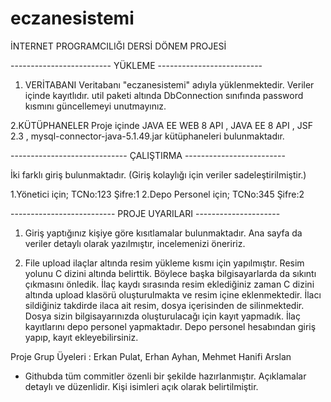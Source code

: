 # eczanesistemi

İNTERNET PROGRAMCILIĞI DERSİ DÖNEM PROJESİ

------------------------- YÜKLEME --------------------------

1. VERİTABANI
Veritabanı "eczanesistemi" adıyla yüklenmektedir. Veriler içinde kayıtlıdır. util paketi altında DbConnection sınıfında password kısmını güncellemeyi unutmayınız. 

2.KÜTÜPHANELER
Proje içinde JAVA EE WEB 8 API , JAVA EE 8 API , JSF 2.3 , mysql-connector-java-5.1.49.jar kütüphaneleri bulunmaktadır.

----------------------------- ÇALIŞTIRMA -------------------------

İki farklı giriş bulunmaktadır.
(Giriş kolaylığı için veriler sadeleştirilmiştir.)

1.Yönetici için; 
	TCNo:123 
	Şifre:1
2.Depo Personel için;
	TCNo:345
	Şifre:2

-------------------------- PROJE UYARILARI ---------------------

1. Giriş yaptığınız kişiye göre kısıtlamalar bulunmaktadır. Ana sayfa da  veriler detaylı olarak yazılmıştır, incelemenizi öneririz.

2. File upload ilaçlar altında resim yükleme kısmı için yapılmıştır. Resim yolunu C dizini altında belirttik. 
Böylece başka bilgisayarlarda da sıkıntı çıkmasını önledik. 
İlaç kaydı sırasında resim eklediğiniz zaman C dizini altında upload klasörü oluşturulmakta ve resim içine eklenmektedir.
İlacı sildiğiniz takdirde ilaca ait resim, dosya içerisinden de silinmektedir. Dosya sizin bilgisayarınızda oluşturulacağı için kayıt yapmadık. 
İlaç kayıtlarını depo personel yapmaktadır. Depo personel hesabından giriş yapıp, kayıt ekleyebilirsiniz. 

Proje Grup Üyeleri : Erkan Pulat, Erhan Ayhan, Mehmet Hanifi Arslan

* Githubda tüm commitler özenli bir şekilde hazırlanmıştır. Açıklamalar detaylı ve düzenlidir. Kişi isimleri açık olarak belirtilmiştir.
